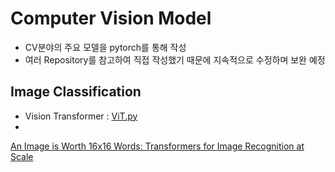 # Computer Vision Model
* CV분야의 주요 모델을 pytorch를 통해 작성
* 여러 Repository를 참고하여 직접 작성했기 때문에 지속적으로 수정하며 보완 예정

## Image Classification
* Vision Transformer : [ViT.py](https://github.com/taeoowl/Computer_Vision_Model/blob/main/ViT.py)
* 
[An Image is Worth 16x16 Words: Transformers for Image Recognition at Scale](https://arxiv.org/abs/2010.11929)
